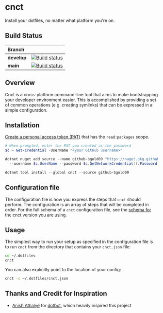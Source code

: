 # cnct

Install your dotfiles, no matter what platform you're on.

## Build Status

| Branch       |                                                   |
|:-------------|:--------------------------------------------------|
| **develop**  | [![Build status][ci-develop]][ci-develop-history] |
| **main**     | [![Build status][ci-main]][ci-main-history]       |

## Overview

Cnct is a cross-platform command-line tool that aims to make bootstrapping your developer environment
easier. This is accomplished by providing a set of common operations (e.g. creating symlinks) that can
be expressed in a simple configuration.

## Installation

[Create a personal access token (PAT)][create-pat] that has the `read:packages` scope.

```powershell
# When prompted, enter the PAT you created as the password
$c = Get-Credential -UserName "<your GitHub username>"

dotnet nuget add source --name github-bgold09 "https://nuget.pkg.github.com/bgold09/index.json" `
  --username $c.UserName --password $c.GetNetworkCredential().Password

dotnet tool install --global cnct --source github-bgold09 
```

## Configuration file

The configuration file is how you express the steps that `cnct` should perform. The configuration is an
array of steps that will be completed in order. For the full schema of a `cnct` configuration file, see
the [schema for the cnct version you are using](schema).

## Usage

The simplest way to run your setup as specified in the configuration file is to run `cnct` from the
directory that contains your `cnct.json` file:

```sh
cd ~/.dotfiles
cnct
```

You can also explicitly point to the location of your config:

```sh
cnct -c ~/.dotfiles/cnct.json
```

## Thanks and Credit for Inspiration

* [Anish Athalye](https://github.com/anishathalye) for [dotbot](https://github.com/anishathalye/dotbot),
  which heavily inspired this project

[create-pat]: https://docs.github.com/en/github/authenticating-to-github/keeping-your-account-and-data-secure/creating-a-personal-access-token
[ci-develop]: https://github.com/bgold09/cnct-net/actions/workflows/actions-main.yml/badge.svg?branch=develop
[ci-main]: https://github.com/bgold09/cnct-net/actions/workflows/actions-main.yml/badge.svg?branch=main
[ci-develop-history]: https://github.com/bgold09/cnct-net/actions?query=event%3Apush+branch%3Adevelop
[ci-main-history]: https://github.com/bgold09/cnct-net/actions?query=event%3Apush+branch%3Amain
